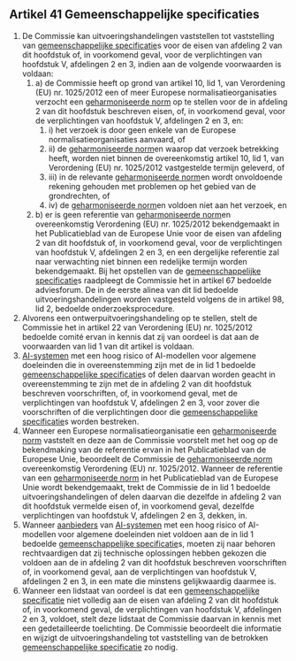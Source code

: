 ## Artikel 41 Gemeenschappelijke specificaties

1. De Commissie kan uitvoeringshandelingen vaststellen tot vaststelling van [gemeenschappelijke specificatie](a3.md#^gespec)s voor de eisen van afdeling 2 van dit hoofdstuk of, in voorkomend geval, voor de verplichtingen van hoofdstuk V, afdelingen 2 en 3, indien aan de volgende voorwaarden is voldaan:
	1. a) de Commissie heeft op grond van artikel 10, lid 1, van Verordening (EU) nr. 1025/2012 een of meer Europese normalisatieorganisaties verzocht een [geharmoniseerde norm](a3.md#^hnorm) op te stellen voor de in afdeling 2 van dit hoofdstuk beschreven eisen, of, in voorkomend geval, voor de verplichtingen van hoofdstuk V, afdelingen 2 en 3, en:
		1. i) het verzoek is door geen enkele van de Europese normalisatieorganisaties aanvaard, of
		2. ii) de [geharmoniseerde norm](a3.md#^hnorm)en waarop dat verzoek betrekking heeft, worden niet binnen de overeenkomstig artikel 10, lid 1, van Verordening (EU) nr. 1025/2012 vastgestelde termijn geleverd, of
		3. iii) in de relevante [geharmoniseerde norm](a3.md#^hnorm)en wordt onvoldoende rekening gehouden met problemen op het gebied van de grondrechten, of
		4. iv) de [geharmoniseerde norm](a3.md#^hnorm)en voldoen niet aan het verzoek, en
	2. b) er is geen referentie van [geharmoniseerde norm](a3.md#^hnorm)en overeenkomstig Verordening (EU) nr. 1025/2012 bekendgemaakt in het Publicatieblad van de Europese Unie voor de eisen van afdeling 2 van dit hoofdstuk of, in voorkomend geval, voor de verplichtingen van hoofdstuk V, afdelingen 2 en 3, en een dergelijke referentie zal naar verwachting niet binnen een redelijke termijn worden bekendgemaakt.
	   Bij het opstellen van de [gemeenschappelijke specificatie](a3.md#^gespec)s raadpleegt de Commissie het in artikel 67 bedoelde adviesforum.
	   De in de eerste alinea van dit lid bedoelde uitvoeringshandelingen worden vastgesteld volgens de in artikel 98, lid 2, bedoelde onderzoeksprocedure.
2. Alvorens een ontwerpuitvoeringshandeling op te stellen, stelt de Commissie het in artikel 22 van Verordening (EU) nr. 1025/2012 bedoelde comité ervan in kennis dat zij van oordeel is dat aan de voorwaarden van lid 1 van dit artikel is voldaan.
3. [AI-systemen](a3.md#^ai-systeem) met een hoog risico of AI-modellen voor algemene doeleinden die in overeenstemming zijn met de in lid 1 bedoelde [gemeenschappelijke specificatie](a3.md#^gespec)s of delen daarvan worden geacht in overeenstemming te zijn met de in afdeling 2 van dit hoofdstuk beschreven voorschriften, of, in voorkomend geval, met de verplichtingen van hoofdstuk V, afdelingen 2 en 3, voor zover die voorschriften of die verplichtingen door die [gemeenschappelijke specificatie](a3.md#^gespec)s worden bestreken.
4. Wanneer een Europese normalisatieorganisatie een [geharmoniseerde norm](a3.md#^hnorm) vaststelt en deze aan de Commissie voorstelt met het oog op de bekendmaking van de referentie ervan in het Publicatieblad van de Europese Unie, beoordeelt de Commissie de [geharmoniseerde norm](a3.md#^hnorm) overeenkomstig Verordening (EU) nr. 1025/2012. Wanneer de referentie van een [geharmoniseerde norm](a3.md#^hnorm) in het Publicatieblad van de Europese Unie wordt bekendgemaakt, trekt de Commissie de in lid 1 bedoelde uitvoeringshandelingen of delen daarvan die dezelfde in afdeling 2 van dit hoofdstuk vermelde eisen of, in voorkomend geval, dezelfde verplichtingen van hoofdstuk V, afdelingen 2 en 3, dekken, in.
5. Wanneer [aanbieders](a3.md#^aanbieder) van [AI-systemen](a3.md#^ai-systeem) met een hoog risico of AI-modellen voor algemene doeleinden niet voldoen aan de in lid 1 bedoelde [gemeenschappelijke specificatie](a3.md#^gespec)s, moeten zij naar behoren rechtvaardigen dat zij technische oplossingen hebben gekozen die voldoen aan de in afdeling 2 van dit hoofdstuk beschreven voorschriften of, in voorkomend geval, aan de verplichtingen van hoofdstuk V, afdelingen 2 en 3, in een mate die minstens gelijkwaardig daarmee is.
6. Wanneer een lidstaat van oordeel is dat een [gemeenschappelijke specificatie](a3.md#^gespec) niet volledig aan de eisen van afdeling 2 van dit hoofdstuk of, in voorkomend geval, de verplichtingen van hoofdstuk V, afdelingen 2 en 3, voldoet, stelt deze lidstaat de Commissie daarvan in kennis met een gedetailleerde toelichting. De Commissie beoordeelt die informatie en wijzigt de uitvoeringshandeling tot vaststelling van de betrokken [gemeenschappelijke specificatie](a3.md#^gespec) zo nodig.